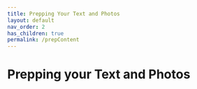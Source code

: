 ```yaml
---
title: Prepping Your Text and Photos
layout: default
nav_order: 2
has_children: true
permalink: /prepContent
---
```


# Prepping your Text and Photos

